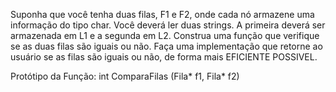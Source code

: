 Suponha que você tenha duas filas, F1 e F2, onde cada nó armazene uma informação do tipo char.
Você deverá ler duas strings. A primeira deverá ser armazenada em L1 e a segunda em L2.
Construa uma função que verifique se as duas filas são iguais ou não.
Faça uma implementação que retorne ao usuário se as filas são iguais ou não, de forma mais EFICIENTE POSSIVEL.

Protótipo da Função: int ComparaFilas (Fila* f1, Fila* f2)
